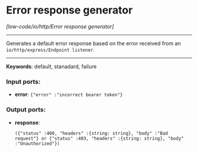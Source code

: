 # Error response generator

_[low-code/io/http/Error response generator]_

---

Generates a default error response based on the error received from an `io/http/express/Endpoint listener`.  

---

__Keywords__: default, stanadard, failure

### Input ports:

* __error__: ` {"error" :"incorrect bearer token"} `

### Output ports:

* __response__: 
    ```
    ({"status" :400, "headers" :{string: string}, "body" :"Bad request"} or {"status" :403, "headers" :{string: string}, "body" :"Unauthorized"})
    ```

